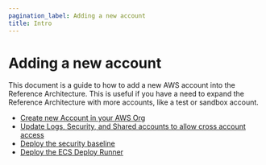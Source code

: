 ```yaml
---
pagination_label: Adding a new account
title: Intro
---
```


# Adding a new account

This document is a guide to how to add a new AWS account into the Reference Architecture. This is useful if you have a
need to expand the Reference Architecture with more accounts, like a test or sandbox account.

* [Create new Account in your AWS Org](./02-create-new-account-in-your-aws-org.md)
* [Update Logs, Security, and Shared accounts to allow cross account access](./03-update-logs-security-shared-accounts-to-allow-cross-account-access.md)
* [Deploy the security baseline](./04-deploy-the-security-baseline.md)
* [Deploy the ECS Deploy Runner](./05-deploy-the-ecs-deploy-runner.md)


<!-- ##DOCS-SOURCER-START
{"sourcePlugin":"local-copier","hash":"1d4107f663861340fc8b02b91a6a1990"}
##DOCS-SOURCER-END -->
